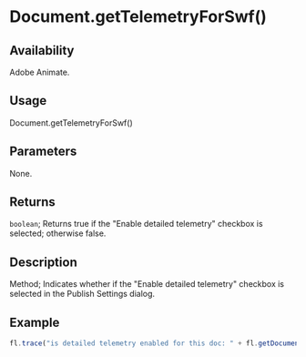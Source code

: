 # Document.getTelemetryForSwf()

## Availability

Adobe Animate.

## Usage

Document.getTelemetryForSwf()

## Parameters

None.

## Returns

`boolean`; Returns true if the "Enable detailed telemetry" checkbox is selected; otherwise false.

## Description

Method; Indicates whether if the "Enable detailed telemetry" checkbox is selected in the Publish Settings dialog.

## Example

```javascript
fl.trace("is detailed telemetry enabled for this doc: " + fl.getDocumentDOM().getTelemetryForSwf());
```
